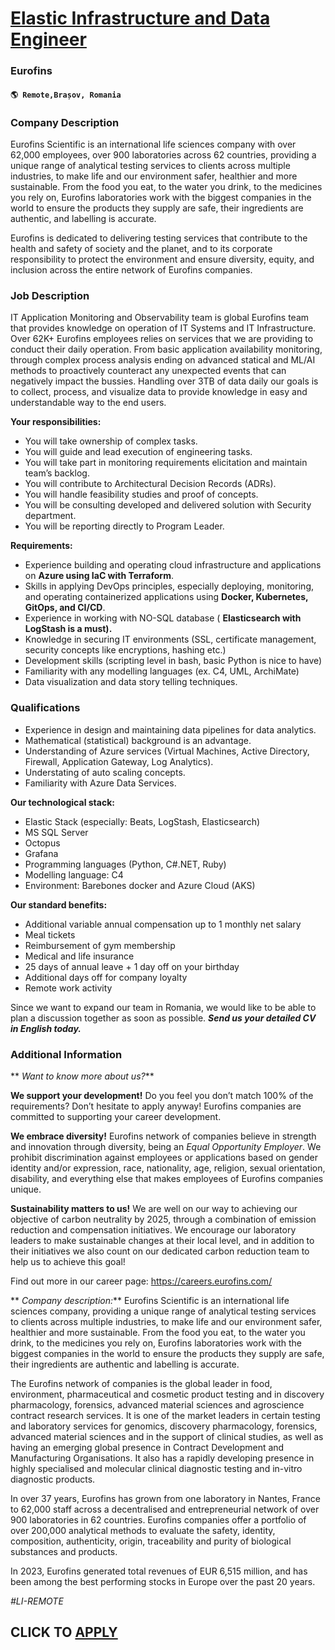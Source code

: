 # [Elastic Infrastructure and Data Engineer](https://www.remotewlb.com/apply/elastic-infrastructure-and-data-engineer-113328)  
### Eurofins  
#### `🌎 Remote,Brașov, Romania`  

### **Company Description**

Eurofins Scientific is an international life sciences company with over 62,000 employees, over 900 laboratories across 62 countries, providing a unique range of analytical testing services to clients across multiple industries, to make life and our environment safer, healthier and more sustainable. From the food you eat, to the water you drink, to the medicines you rely on, Eurofins laboratories work with the biggest companies in the world to ensure the products they supply are safe, their ingredients are authentic, and labelling is accurate.

Eurofins is dedicated to delivering testing services that contribute to the health and safety of society and the planet, and to its corporate responsibility to protect the environment and ensure diversity, equity, and inclusion across the entire network of Eurofins companies.

###  **Job Description**

IT Application Monitoring and Observability team is global Eurofins team that provides knowledge on operation of IT Systems and IT Infrastructure. Over 62K+ Eurofins employees relies on services that we are providing to conduct their daily operation. From basic application availability monitoring, through complex process analysis ending on advanced statical and ML/AI methods to proactively counteract any unexpected events that can negatively impact the bussies. Handling over 3TB of data daily our goals is to collect, process, and visualize data to provide knowledge in easy and understandable way to the end users.

 **Your responsibilities:**

  * You will take ownership of complex tasks.
  * You will guide and lead execution of engineering tasks.
  * You will take part in monitoring requirements elicitation and maintain team’s backlog.
  * You will contribute to Architectural Decision Records (ADRs).
  * You will handle feasibility studies and proof of concepts.
  * You will be consulting developed and delivered solution with Security department.
  * You will be reporting directly to Program Leader.

 **Requirements:**

  * Experience building and operating cloud infrastructure and applications on **Azure using IaC with Terraform**.
  * Skills in applying DevOps principles, especially deploying, monitoring, and operating containerized applications using **Docker, Kubernetes, GitOps, and CI/CD**.
  * Experience in working with NO-SQL database ( **Elasticsearch with LogStash is a must).**
  * Knowledge in securing IT environments (SSL, certificate management, security concepts like encryptions, hashing etc.)
  * Development skills (scripting level in bash, basic Python is nice to have)
  * Familiarity with any modelling languages (ex. C4, UML, ArchiMate)
  * Data visualization and data story telling techniques.

### **Qualifications**

  * Experience in design and maintaining data pipelines for data analytics.
  * Mathematical (statistical) background is an advantage.
  * Understanding of Azure services (Virtual Machines, Active Directory, Firewall, Application Gateway, Log Analytics).
  * Understating of auto scaling concepts.
  * Familiarity with Azure Data Services.

 **Our technological stack:**

  * Elastic Stack (especially: Beats, LogStash, Elasticsearch)
  * MS SQL Server
  * Octopus
  * Grafana
  * Programming languages (Python, C#.NET, Ruby)
  * Modelling language: C4
  * Environment: Barebones docker and Azure Cloud (AKS)

 **Our standard benefits:**

  * Additional variable annual compensation up to 1 monthly net salary
  * Meal tickets
  * Reimbursement of gym membership
  * Medical and life insurance
  * 25 days of annual leave + 1 day off on your birthday
  * Additional days off for company loyalty
  * Remote work activity

Since we want to expand our team in Romania, we would like to be able to plan a discussion together as soon as possible. **_Send us your detailed CV in English today._**

###  **Additional Information**

 ** _Want to know more about us?_**

 **We support your development!** Do you feel you don’t match 100% of the requirements? Don’t hesitate to apply anyway! Eurofins companies are committed to supporting your career development.

 **We embrace diversity!** Eurofins network of companies believe in strength and innovation through diversity, being an _Equal Opportunity Employer_. We prohibit discrimination against employees or applications based on gender identity and/or expression, race, nationality, age, religion, sexual orientation, disability, and everything else that makes employees of Eurofins companies unique.

 **Sustainability matters to us!** We are well on our way to achieving our objective of carbon neutrality by 2025, through a combination of emission reduction and compensation initiatives. We encourage our laboratory leaders to make sustainable changes at their local level, and in addition to their initiatives we also count on our dedicated carbon reduction team to help us to achieve this goal!

Find out more in our career page: https://careers.eurofins.com/

 ** _Company description:_** Eurofins Scientific is an international life sciences company, providing a unique range of analytical testing services to clients across multiple industries, to make life and our environment safer, healthier and more sustainable. From the food you eat, to the water you drink, to the medicines you rely on, Eurofins laboratories work with the biggest companies in the world to ensure the products they supply are safe, their ingredients are authentic and labelling is accurate.

The Eurofins network of companies is the global leader in food, environment, pharmaceutical and cosmetic product testing and in discovery pharmacology, forensics, advanced material sciences and agroscience contract research services. It is one of the market leaders in certain testing and laboratory services for genomics, discovery pharmacology, forensics, advanced material sciences and in the support of clinical studies, as well as having an emerging global presence in Contract Development and Manufacturing Organisations. It also has a rapidly developing presence in highly specialised and molecular clinical diagnostic testing and in-vitro diagnostic products.

In over 37 years, Eurofins has grown from one laboratory in Nantes, France to 62,000 staff across a decentralised and entrepreneurial network of over 900 laboratories in 62 countries. Eurofins companies offer a portfolio of over 200,000 analytical methods to evaluate the safety, identity, composition, authenticity, origin, traceability and purity of biological substances and products.

In 2023, Eurofins generated total revenues of EUR 6,515 million, and has been among the best performing stocks in Europe over the past 20 years.

_#LI-REMOTE_

  
## CLICK TO [APPLY](https://www.remotewlb.com/apply/elastic-infrastructure-and-data-engineer-113328)

